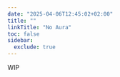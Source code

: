 ```yaml
---
date: "2025-04-06T12:45:02+02:00"
title: ""
linkTitle: "No Aura"
toc: false
sidebar:
  exclude: true
---
```


WIP
